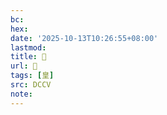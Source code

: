 ```yaml
---
bc:
hex:
date: '2025-10-13T10:26:55+08:00'
lastmod:
title: 􀶡
url: 􀶡
tags: [皇]
src: DCCV
note:
---
```

